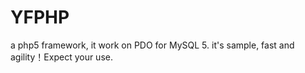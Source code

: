 YFPHP
=====

a php5 framework, it work on PDO for MySQL 5. it's sample, fast and agility！Expect your use. 
